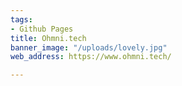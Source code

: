 ```yaml
---
tags:
- Github Pages
title: Ohmni.tech
banner_image: "/uploads/lovely.jpg"
web_address: https://www.ohmni.tech/

---
```

